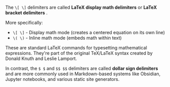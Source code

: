 The `\[ \]` delimiters are called **LaTeX display math delimiters** or  **LaTeX bracket delimiters** .

More specifically:

* `\[ \]` - Display math mode (creates a centered equation on its own line)
* `\( \)` - Inline math mode (embeds math within text)

These are standard LaTeX commands for typesetting mathematical expressions. They're part of the original TeX/LaTeX syntax created by Donald Knuth and Leslie Lamport.

In contrast, the `$ $` and `$$ $$` delimiters are called **dollar sign delimiters** and are more commonly used in Markdown-based systems like Obsidian, Jupyter notebooks, and various static site generators.

